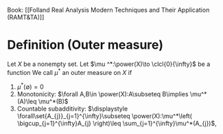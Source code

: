 Book: [[Folland Real Analysis Modern Techniques and Their Application (RAMT&TA)]]
# Definition (Outer measure)
Let $X$ be a nonempty set.
Let $\mu ^*:\power(X)\to \clcl{0}{\infty}$ be a function
We call $\mu ^*$ an outer measure on $X$ if
1. $\mu ^*(\emptyset)=0$
2. Monotonicity: $\forall A,B\in \power(X):A\subseteq B\implies \mu^*(A)\leq \mu^*(B)$
3. Countable subadditivity: $\displaystyle \forall\set{A_{j}}_{j=1}^{\infty}\subseteq \power(X):\mu^*\left( \bigcup_{j=1}^{\infty}A_{j} \right)\leq \sum_{j=1}^{\infty}\mu^*(A_{j})$, 